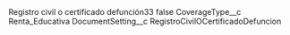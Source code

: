 <?xml version="1.0" encoding="UTF-8"?>
<CustomMetadata xmlns="http://soap.sforce.com/2006/04/metadata" xmlns:xsi="http://www.w3.org/2001/XMLSchema-instance" xmlns:xsd="http://www.w3.org/2001/XMLSchema">
    <label>Registro civil o certificado defunción33</label>
    <protected>false</protected>
    <values>
        <field>CoverageType__c</field>
        <value xsi:type="xsd:string">Renta_Educativa</value>
    </values>
    <values>
        <field>DocumentSetting__c</field>
        <value xsi:type="xsd:string">RegistroCivilOCertificadoDefuncion</value>
    </values>
</CustomMetadata>
